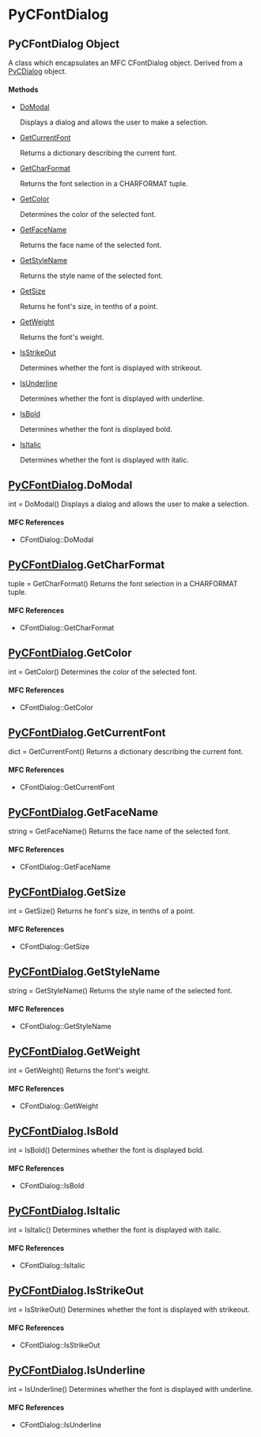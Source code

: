 # PyCFontDialog


## PyCFontDialog Object

A class which encapsulates an MFC CFontDialog object\.  Derived from a [PyCDialog](PyCDialog.md) object\.

#### Methods

  - [DoModal](PyCFontDialog.md#pycfontdialogdomodal)

    Displays a dialog and allows the user to make a selection\.&nbsp;

  - [GetCurrentFont](PyCFontDialog.md#pycfontdialoggetcurrentfont)

    Returns a dictionary describing the current font\.&nbsp;

  - [GetCharFormat](PyCFontDialog.md#pycfontdialoggetcharformat)

    Returns the font selection in a CHARFORMAT tuple\.&nbsp;

  - [GetColor](PyCFontDialog.md#pycfontdialoggetcolor)

    Determines the color of the selected font\.&nbsp;

  - [GetFaceName](PyCFontDialog.md#pycfontdialoggetfacename)

    Returns the face name of the selected font\.&nbsp;

  - [GetStyleName](PyCFontDialog.md#pycfontdialoggetstylename)

    Returns the style name of the selected font\.&nbsp;

  - [GetSize](PyCFontDialog.md#pycfontdialoggetsize)

    Returns he font's size, in tenths of a point\.&nbsp;

  - [GetWeight](PyCFontDialog.md#pycfontdialoggetweight)

    Returns the font's weight\.&nbsp;

  - [IsStrikeOut](PyCFontDialog.md#pycfontdialogisstrikeout)

    Determines whether the font is displayed with strikeout\.&nbsp;

  - [IsUnderline](PyCFontDialog.md#pycfontdialogisunderline)

    Determines whether the font is displayed with underline\.&nbsp;

  - [IsBold](PyCFontDialog.md#pycfontdialogisbold)

    Determines whether the font is displayed bold\.&nbsp;

  - [IsItalic](PyCFontDialog.md#pycfontdialogisitalic)

    Determines whether the font is displayed with italic\.&nbsp;




## [PyCFontDialog](PyCFontDialog.md#pycfontdialog)\.DoModal

int = DoModal\(\)
Displays a dialog and allows the user to make a selection\.

#### MFC References

  - CFontDialog::DoModal


## [PyCFontDialog](PyCFontDialog.md#pycfontdialog)\.GetCharFormat

tuple = GetCharFormat\(\)
Returns the font selection in a CHARFORMAT tuple\.

#### MFC References

  - CFontDialog::GetCharFormat


## [PyCFontDialog](PyCFontDialog.md#pycfontdialog)\.GetColor

int = GetColor\(\)
Determines the color of the selected font\.

#### MFC References

  - CFontDialog::GetColor


## [PyCFontDialog](PyCFontDialog.md#pycfontdialog)\.GetCurrentFont

dict = GetCurrentFont\(\)
Returns a dictionary describing the current font\.

#### MFC References

  - CFontDialog::GetCurrentFont


## [PyCFontDialog](PyCFontDialog.md#pycfontdialog)\.GetFaceName

string = GetFaceName\(\)
Returns the face name of the selected font\.

#### MFC References

  - CFontDialog::GetFaceName


## [PyCFontDialog](PyCFontDialog.md#pycfontdialog)\.GetSize

int = GetSize\(\)
Returns he font's size, in tenths of a point\.

#### MFC References

  - CFontDialog::GetSize


## [PyCFontDialog](PyCFontDialog.md#pycfontdialog)\.GetStyleName

string = GetStyleName\(\)
Returns the style name of the selected font\.

#### MFC References

  - CFontDialog::GetStyleName


## [PyCFontDialog](PyCFontDialog.md#pycfontdialog)\.GetWeight

int = GetWeight\(\)
Returns the font's weight\.

#### MFC References

  - CFontDialog::GetWeight


## [PyCFontDialog](PyCFontDialog.md#pycfontdialog)\.IsBold

int = IsBold\(\)
Determines whether the font is displayed bold\.

#### MFC References

  - CFontDialog::IsBold


## [PyCFontDialog](PyCFontDialog.md#pycfontdialog)\.IsItalic

int = IsItalic\(\)
Determines whether the font is displayed with italic\.

#### MFC References

  - CFontDialog::IsItalic


## [PyCFontDialog](PyCFontDialog.md#pycfontdialog)\.IsStrikeOut

int = IsStrikeOut\(\)
Determines whether the font is displayed with strikeout\.

#### MFC References

  - CFontDialog::IsStrikeOut


## [PyCFontDialog](PyCFontDialog.md#pycfontdialog)\.IsUnderline

int = IsUnderline\(\)
Determines whether the font is displayed with underline\.

#### MFC References

  - CFontDialog::IsUnderline